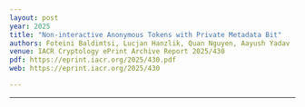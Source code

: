 ```yaml
---
layout: post
year: 2025
title: "Non-interactive Anonymous Tokens with Private Metadata Bit"
authors: Foteini Baldimtsi, Lucjan Hanzlik, Quan Nguyen, Aayush Yadav
venue: IACR Cryptology ePrint Archive Report 2025/430
pdf: https://eprint.iacr.org/2025/430.pdf
web: https://eprint.iacr.org/2025/430

---
```



---


